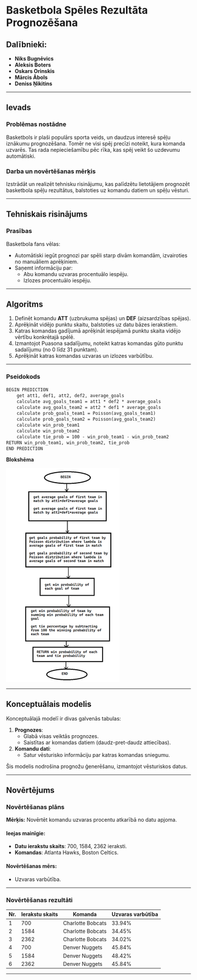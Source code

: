 # Basketbola Spēles Rezultāta Prognozēšana

## Dalībnieki:
- **Niks Bugnēvics**
- **Aleksis Boters**
- **Oskars Orinskis**
- **Mārcis Ābols**
- **Deniss Ņikitins**

---

## Ievads

### Problēmas nostādne
Basketbols ir plaši populārs sporta veids, un daudzus interesē spēļu iznākumu prognozēšana. Tomēr ne visi spēj precīzi noteikt, kura komanda uzvarēs. Tas rada nepieciešamību pēc rīka, kas spēj veikt šo uzdevumu automātiski.

### Darba un novērtēšanas mērķis
Izstrādāt un realizēt tehnisku risinājumu, kas palīdzētu lietotājiem prognozēt basketbola spēļu rezultātus, balstoties uz komandu datiem un spēļu vēsturi.

---

## Tehniskais risinājums

### Prasības
Basketbola fans vēlas:
- Automātiski iegūt prognozi par spēli starp divām komandām, izvairoties no manuāliem aprēķiniem.
- Saņemt informāciju par:
  - Abu komandu uzvaras procentuālo iespēju.
  - Izlozes procentuālo iespēju.

---

## Algoritms
1. Definēt komandu **ATT** (uzbrukuma spējas) un **DEF** (aizsardzības spējas).
2. Aprēķināt vidējo punktu skaitu, balstoties uz datu bāzes ierakstiem.
3. Katras komandas gadījumā aprēķināt iespējamā punktu skaita vidējo vērtību konkrētajā spēlē.
4. Izmantojot Puasona sadalījumu, noteikt katras komandas gūto punktu sadalījumu (no 0 līdz 31 punktam).
5. Aprēķināt katras komandas uzvaras un izlozes varbūtību.

---

### Pseidokods
```
BEGIN PREDICTION
    get att1, def1, att2, def2, average_goals
    calculate avg_goals_team1 = att1 * def2 * average_goals
    calculate avg_goals_team2 = att2 * def1 * average_goals
    calculate prob_goals_team1 = Poisson(avg_goals_team1)
    calculate prob_goals_team2 = Poisson(avg_goals_team2)
    calculate win_prob_team1
    calculate win_prob_team2
    calculate tie_prob = 100 - win_prob_team1 - win_prob_team2
RETURN win_prob_team1, win_prob_team2, tie_prob
END PREDICTION
```
**Blokshēma**

![Alt teksts attēlam](Picture1.png)

---

## Konceptuālais modelis

Konceptuālajā modelī ir divas galvenās tabulas:
1. **Prognozes**:
   - Glabā visas veiktās prognozes.
   - Saistītas ar komandas datiem (daudz-pret-daudz attiecības).
2. **Komandu dati**:
   - Satur vēsturisko informāciju par katras komandas sniegumu.

Šis modelis nodrošina prognožu ģenerēšanu, izmantojot vēsturiskos datus.

---

## Novērtējums

### Novērtēšanas plāns
**Mērķis:** Novērtēt komandu uzvaras procentu atkarībā no datu apjoma.

#### Ieejas mainīgie:
- **Datu ierakstu skaits**: 700, 1584, 2362 ieraksti.
- **Komandas**: Atlanta Hawks, Boston Celtics.

#### Novērtēšanas mērs:
- Uzvaras varbūtība.

---

### Novērtēšanas rezultāti
| Nr. | Ierakstu skaits | Komanda          | Uzvaras varbūtība |
|-----|-----------------|------------------|-------------------|
| 1   | 700             | Charlotte Bobcats| 33.94%           |
| 2   | 1584            | Charlotte Bobcats| 34.45%           |
| 3   | 2362            | Charlotte Bobcats| 34.02%           |
| 4   | 700             | Denver Nuggets   | 45.84%           |
| 5   | 1584            | Denver Nuggets   | 48.42%           |
| 6   | 2362            | Denver Nuggets   | 45.84%           |

---

